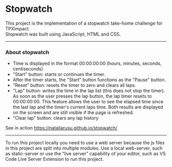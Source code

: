 # Stopwatch

This project is the implementation of a stopwatch take-home challenge for TPXimpact.<br>
Stopwatch was built using JavaScript, HTML and CSS.
<hr>

### About stopwatch
- Time is displayed in the format 00:00:00:00 (hours, minutes, seconds, centiseconds)
- "Start" button: starts or continues the timer.
- After the timer starts, the "Start" button functions as the "Pause" button.
- "Reset" button: resets the timer to zero and clears all laps.
- "Lap" button: writes the time in the lap list (this does not stop the timer). As soon as the user presses the lap button, the lap timer resets to 00:00:00:00. This feature allows the user to see the elapsed time since the last lap and the timer's current laps time. Both results are displayed on the screen and are still visible if the page is refreshed.
- "Clear lap" button: clears any lap history


See in action https://nataliarusu.github.io/stopwatch/

---

To run this project locally you need to use a web server because the js files in this project are split into multiple modules. Use a local web-server, such as static-server or use the “live server” capability of your editor, such as VS Code Live Server Extension to run this project.
